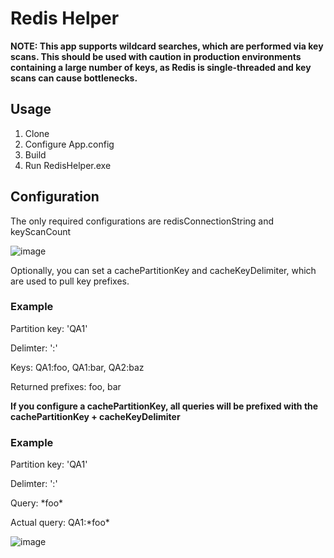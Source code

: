 # Redis Helper

**NOTE: This app supports wildcard searches, which are performed via key scans. This should be used with caution in production environments containing a large number of keys, as Redis is single-threaded and key scans can cause bottlenecks.**

## Usage

1. Clone
2. Configure App.config
3. Build
4. Run RedisHelper.exe

## Configuration

The only required configurations are redisConnectionString and keyScanCount

![image](https://github.com/user-attachments/assets/01021621-8a4c-4140-9917-d853ff20bb44)

Optionally, you can set a cachePartitionKey and cacheKeyDelimiter, which are used to pull key prefixes.

### Example

Partition key: 'QA1'

Delimter: ':'

Keys: QA1:foo, QA1:bar, QA2:baz

Returned prefixes: foo, bar

**If you configure a cachePartitionKey, all queries will be prefixed with the cachePartitionKey + cacheKeyDelimiter**

### Example

Partition key: 'QA1'

Delimter: ':'

Query: \*foo\*

Actual query: QA1:\*foo\*

![image](https://github.com/user-attachments/assets/7210bd2e-e5c1-4d57-bed9-aaf244be06bc)
